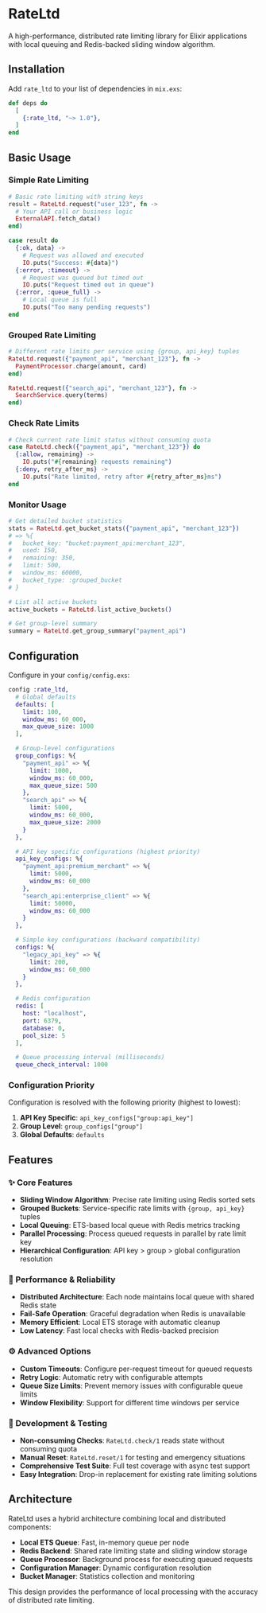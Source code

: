 # RateLtd

A high-performance, distributed rate limiting library for Elixir applications with local queuing and Redis-backed sliding window algorithm.

## Installation

Add `rate_ltd` to your list of dependencies in `mix.exs`:

```elixir
def deps do
  [
    {:rate_ltd, "~> 1.0"},
  ]
end
```

## Basic Usage

### Simple Rate Limiting

```elixir
# Basic rate limiting with string keys
result = RateLtd.request("user_123", fn ->
  # Your API call or business logic
  ExternalAPI.fetch_data()
end)

case result do
  {:ok, data} ->
    # Request was allowed and executed
    IO.puts("Success: #{data}")
  {:error, :timeout} ->
    # Request was queued but timed out
    IO.puts("Request timed out in queue")
  {:error, :queue_full} ->
    # Local queue is full
    IO.puts("Too many pending requests")
end
```

### Grouped Rate Limiting

```elixir
# Different rate limits per service using {group, api_key} tuples
RateLtd.request({"payment_api", "merchant_123"}, fn ->
  PaymentProcessor.charge(amount, card)
end)

RateLtd.request({"search_api", "merchant_123"}, fn ->
  SearchService.query(terms)
end)
```

### Check Rate Limits

```elixir
# Check current rate limit status without consuming quota
case RateLtd.check({"payment_api", "merchant_123"}) do
  {:allow, remaining} ->
    IO.puts("#{remaining} requests remaining")
  {:deny, retry_after_ms} ->
    IO.puts("Rate limited, retry after #{retry_after_ms}ms")
end
```

### Monitor Usage

```elixir
# Get detailed bucket statistics
stats = RateLtd.get_bucket_stats({"payment_api", "merchant_123"})
# => %{
#   bucket_key: "bucket:payment_api:merchant_123",
#   used: 150,
#   remaining: 350,
#   limit: 500,
#   window_ms: 60000,
#   bucket_type: :grouped_bucket
# }

# List all active buckets
active_buckets = RateLtd.list_active_buckets()

# Get group-level summary
summary = RateLtd.get_group_summary("payment_api")
```

## Configuration

Configure in your `config/config.exs`:

```elixir
config :rate_ltd,
  # Global defaults
  defaults: [
    limit: 100,
    window_ms: 60_000,
    max_queue_size: 1000
  ],

  # Group-level configurations
  group_configs: %{
    "payment_api" => %{
      limit: 1000,
      window_ms: 60_000,
      max_queue_size: 500
    },
    "search_api" => %{
      limit: 5000,
      window_ms: 60_000,
      max_queue_size: 2000
    }
  },

  # API key specific configurations (highest priority)
  api_key_configs: %{
    "payment_api:premium_merchant" => %{
      limit: 5000,
      window_ms: 60_000
    },
    "search_api:enterprise_client" => %{
      limit: 50000,
      window_ms: 60_000
    }
  },

  # Simple key configurations (backward compatibility)
  configs: %{
    "legacy_api_key" => %{
      limit: 200,
      window_ms: 60_000
    }
  },

  # Redis configuration
  redis: [
    host: "localhost",
    port: 6379,
    database: 0,
    pool_size: 5
  ],

  # Queue processing interval (milliseconds)
  queue_check_interval: 1000
```

### Configuration Priority

Configuration is resolved with the following priority (highest to lowest):

1. **API Key Specific**: `api_key_configs["group:api_key"]`
2. **Group Level**: `group_configs["group"]`
3. **Global Defaults**: `defaults`

## Features

### ✨ Core Features

- **Sliding Window Algorithm**: Precise rate limiting using Redis sorted sets
- **Grouped Buckets**: Service-specific rate limits with `{group, api_key}` tuples
- **Local Queuing**: ETS-based local queue with Redis metrics tracking
- **Parallel Processing**: Process queued requests in parallel by rate limit key
- **Hierarchical Configuration**: API key > group > global configuration resolution

### 🚀 Performance & Reliability

- **Distributed Architecture**: Each node maintains local queue with shared Redis state
- **Fail-Safe Operation**: Graceful degradation when Redis is unavailable
- **Memory Efficient**: Local ETS storage with automatic cleanup
- **Low Latency**: Fast local checks with Redis-backed precision

### ⚙️ Advanced Options

- **Custom Timeouts**: Configure per-request timeout for queued requests
- **Retry Logic**: Automatic retry with configurable attempts
- **Queue Size Limits**: Prevent memory issues with configurable queue limits
- **Window Flexibility**: Support for different time windows per service

### 🔧 Development & Testing

- **Non-consuming Checks**: `RateLtd.check/1` reads state without consuming quota
- **Manual Reset**: `RateLtd.reset/1` for testing and emergency situations
- **Comprehensive Test Suite**: Full test coverage with async test support
- **Easy Integration**: Drop-in replacement for existing rate limiting solutions

## Architecture

RateLtd uses a hybrid architecture combining local and distributed components:

- **Local ETS Queue**: Fast, in-memory queue per node
- **Redis Backend**: Shared rate limiting state and sliding window storage
- **Queue Processor**: Background process for executing queued requests
- **Configuration Manager**: Dynamic configuration resolution
- **Bucket Manager**: Statistics collection and monitoring

This design provides the performance of local processing with the accuracy of distributed rate limiting.
